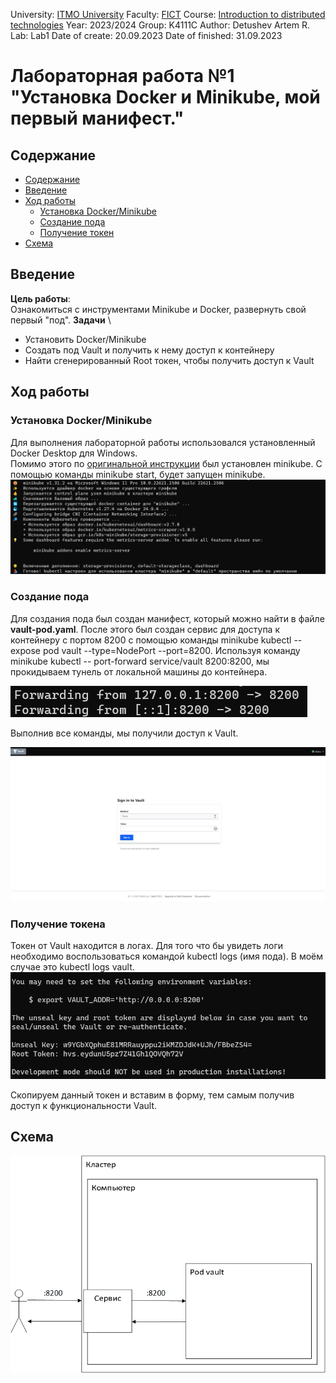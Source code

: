 University: [ITMO University](https://itmo.ru/ru/)
Faculty: [FICT](https://fict.itmo.ru)
Course: [Introduction to distributed technologies](https://github.com/itmo-ict-faculty/introduction-to-distributed-technologies)
Year: 2023/2024
Group: K4111C
Author: Detushev Artem R.
Lab: Lab1
Date of create: 20.09.2023
Date of finished: 31.09.2023

# Лабораторная работа №1 "Установка Docker и Minikube, мой первый манифест."

## Содержание

- [Содержание](#содержание)
- [Введение](#введение)
- [Ход работы](#ход-работы)
  - [Установка Docker/Minikube](#установка-dockerminikube)
  - [Создание пода](#создание-пода)
  - [Получение токен](#получение-токена)
- [Cхема](#схема)

## Введение

**Цель работы**: \
Ознакомиться с инструментами Minikube и Docker, развернуть свой первый "под".
**Задачи** \

- Установить Docker/Minikube
- Создать под Vault и получить к нему доступ к контейнеру
- Найти сгенерированный Root токен, чтобы получить доступ к Vault

## Ход работы

### Установка Docker/Minikube

Для выполнения лабораторной работы использовался установленный Docker Desktop для Windows. \
Помимо этого по [оригинальной инструкции](https://minikube.sigs.k8s.io/docs/start/) был установлен minikube.
С помощью команды minikube start, будет запущен minikube.
![minikube-start](lab1\images\minikube-start.png)

### Создание пода

Для создания пода был создан манифест, который можно найти в файле **vault-pod.yaml**.
После этого был создан сервис для доступа к контейнеру c портом 8200 с помощью команды minikube kubectl -- expose pod vault --type=NodePort --port=8200.
Используя команду minikube kubectl -- port-forward service/vault 8200:8200, мы прокидываем тунель от локальной машины до контейнера.

![port-forward](lab1\images\port-forward.png)

Выполнив все команды, мы получили доступ к Vault.

![web-vault](lab1\images\web-vault.jpeg)

### Получение токена

Токен от Vault находится в логах. 
Для того что бы увидеть логи необходимо воспользоваться командой kubectl logs (имя пода). В моём случае это kubectl logs vault.
![logs](lab1\images\logs.png)

Скопируем данный токен и вставим в форму, тем самым получив доступ к функциональности Vault.

## Схема

![scheme](lab1\images\scheme.png)